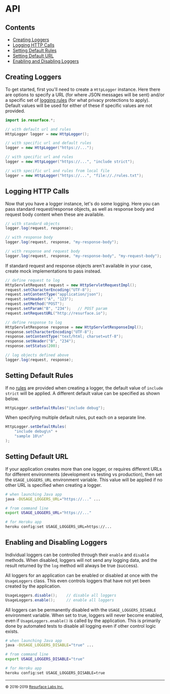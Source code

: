 # API

## Contents

<ul>
<li><a href="#creating_loggers">Creating Loggers</a></li>
<li><a href="#logging_http">Logging HTTP Calls</a></li>
<li><a href="#setting_default_rules">Setting Default Rules</a></li>
<li><a href="#setting_default_url">Setting Default URL</a></li>
<li><a href="#enabling_and_disabling_loggers">Enabling and Disabling Loggers</a></li>
</ul>

<a name="creating_loggers"/>

## Creating Loggers

To get started, first you'll need to create a `HttpLogger` instance. Here there are options to specify a URL (for where JSON 
messages will be sent) and/or a specific set of <a href="https://resurface.io/rules.html">logging rules</a> (for what privacy 
protections to apply). Default values will be used for either of these if specific values are not provided.

```java
import io.resurface.*;

// with default url and rules
HttpLogger logger = new HttpLogger();

// with specific url and default rules
logger = new HttpLogger("https://...");

// with specific url and rules
logger = new HttpLogger("https://...", "include strict");

// with specific url and rules from local file
logger = new HttpLogger("https://...", "file://./rules.txt");
```

<a name="logging_http"/>

## Logging HTTP Calls

Now that you have a logger instance, let's do some logging. Here you can pass standard request/response objects, as well
as response body and request body content when these are available. 

```java
// with standard objects
logger.log(request, response);

// with response body
logger.log(request, response, "my-response-body");

// with response and request body
logger.log(request, response, "my-response-body", "my-request-body");
```

If standard request and response objects aren't available in your case, create mock implementations to pass instead.

```java
// define request to log
HttpServletRequest request = new HttpServletRequestImpl();
request.setCharacterEncoding("UTF-8");
request.setContentType("application/json");
request.setHeader("A", "123");
request.setMethod("POST");
request.setParam("B", "234");   // POST param
request.setRequestURL("http://resurface.io");

// define response to log
HttpServletResponse response = new HttpServletResponseImpl();
response.setCharacterEncoding("UTF-8");
response.setContentType("text/html; charset=utf-8");
response.setHeader("B", "234");
response.setStatus(200);

// log objects defined above
logger.log(request, response);
```

<a name="setting_default_rules"/>

## Setting Default Rules

If no <a href="https://resurface.io/rules.html">rules</a> are provided when creating a logger, the default value of 
`include strict` will be applied. A different default value can be specified as shown below.

```java
HttpLogger.setDefaultRules("include debug");
```

When specifying multiple default rules, put each on a separate line.

```java
HttpLogger.setDefaultRules(
    "include debug\n" +
    "sample 10\n"
);
```

<a name="setting_default_url"/>

## Setting Default URL

If your application creates more than one logger, or requires different URLs for different environments (development vs
testing vs production), then set the `USAGE_LOGGERS_URL` environment variable. This value will be applied if no other URL
is specified when creating a logger.

```bash
# when launching Java app
java -DUSAGE_LOGGERS_URL="https://..." ...

# from command line
export USAGE_LOGGERS_URL="https://..."

# for Heroku app
heroku config:set USAGE_LOGGERS_URL=https://...
```

<a name="enabling_and_disabling_loggers"/>

## Enabling and Disabling Loggers

Individual loggers can be controlled through their `enable` and `disable` methods. When disabled, loggers will
not send any logging data, and the result returned by the `log` method will always be true (success).

All loggers for an application can be enabled or disabled at once with the `UsageLoggers` class. This even controls
loggers that have not yet been created by the application.

```java
UsageLoggers.disable();    // disable all loggers
UsageLoggers.enable();     // enable all loggers
```

All loggers can be permanently disabled with the `USAGE_LOGGERS_DISABLE` environment variable. When set to true,
loggers will never become enabled, even if `UsageLoggers.enable()` is called by the application. This is primarily 
done by automated tests to disable all logging even if other control logic exists. 

```bash
# when launching Java app
java -DUSAGE_LOGGERS_DISABLE="true" ...

# from command line
export USAGE_LOGGERS_DISABLE="true"

# for Heroku app
heroku config:set USAGE_LOGGERS_DISABLE=true
```

---
<small>&copy; 2016-2019 <a href="https://resurface.io">Resurface Labs Inc.</a></small>
